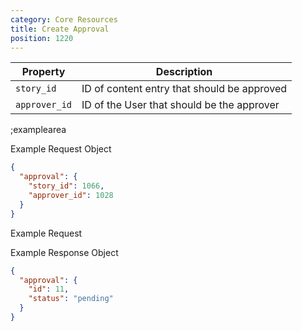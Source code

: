 ```yaml
---
category: Core Resources
title: Create Approval
position: 1220
---
```


| Property | Description |
|---|---|
| `story_id` | ID of content entry that should be approved |
| `approver_id` | ID of the User that should be the approver |

;examplearea

Example Request Object

```json
{
  "approval": {
    "story_id": 1066,
    "approver_id": 1028
  }
}
```

Example Request

<RequestExample url="https://mapi.storyblok.com/v1/spaces/606/approvals/" httpMethod="POST" :requestObject='{"approval": {"story_id": 1066,"approver_id": 1028}}'></RequestExample>

Example Response Object

```json
{
  "approval": {
    "id": 11,
    "status": "pending"
  }
}
```
